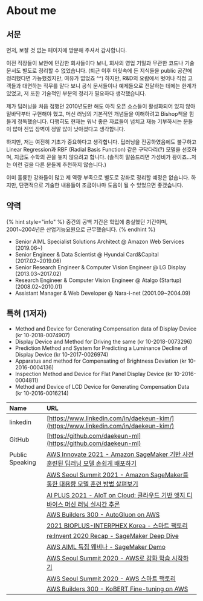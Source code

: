 # About me

## 서문

먼저, 보잘 것 없는 페이지에 방문해 주셔서 감사합니다.

이전 직장들이 보안에 민감한 회사들이다 보니, 회사의 영업 기밀과 무관한 코드나 기술 문서도 별도로 정리할 수 없었습니다. \(퇴근 이후 머릿속에 든 지식들을 public 공간에 정리했다면 가능했겠지만, 여유가 없었죠 ^^\) 하지만, R&D의 요람에서 벗어나 직접 고객들과 대면하는 직무를 맡다 보니 공식 문서들이나 예제들으로 전달하는 데에는 한계가 있었고, 저 또한 기술적인 부분의 정리가 필요하다 생각했습니다.

제가 딥러닝을 처음 접했던 2010년도만 해도 아직 오픈 소스들이 활성화되어 있지 않아 밑바닥부터 구현해야 했고, 머신 러닝의 기본적인 개념들을 이해하려고 Bishop책을 힘들게 정독했습니다. 다행히도 현재는 워낙 좋은 자료들이 넘치고 재능 기부하시는 분들이 많아 진입 장벽이 정말 많이 낮아졌다고 생각합니다.

하지만, 저는 여전히 기초가 중요하다고 생각합니다. 딥러닝을 전공하였음에도 불구하고 Linear Regression과 RBF \(Radial Basis Function\) 같은 구닥다리\(?\) 모델을 선호하며, 지금도 수학의 끈을 놓지 않으려고 합니다. \(솔직히 말씀드리면 가성비가 꽝이죠...저는 이런 길을 다른 분들께 추천하지 않습니다.\)

이미 훌륭한 강좌들이 많고 제 역량 부족으로 별도로 강좌로 정리할 예정은 없습니다. 하지만, 단편적으로 기술한 내용들이 조금이나마 도움이 될 수 있었으면 좋겠습니다.

## 약력

{% hint style="info" %}
중간의 공백 기간은 학업에 충실했던 기간이며, 2001~2004년은 산업기능요원으로 근무했습니다.
{% endhint %}

* Senior AIML Specialist Solutions Architect @ Amazon Web Services \(2019.06~\)
* Senior Engineer & Data Scientist @ Hyundai Card&Capital \(2017.02~2019.06\)
* Senior Research Engineer & Computer Vision Engineer @ LG Display \(2013.03~2017.02\)
* Research Engineer & Computer Vision Engineer @ Atalgo \(Startup\) \(2008.02~2010.01\)
* Assistant Manager & Web Developer @ Nara-i-net \(2001.09~2004.09\)

## 특허 \(1저자\)

* Method and Device for Generating Compensation data of Display Device \(kr 10-2018-0074907\)
* Display Device and Method for Driving the same \(kr 10-2018-0073296\)
* Prediction Method and System for Predicting a Luminance Decline of Display Device \(kr 10-2017-0026974\)
* Apparatus and method for Compensating of Brightness Deviation \(kr 10-2016-0004136\)
* Inspection Method and Device for Flat Panel Display Device \(kr 10-2016-0004811\)
* Method and Device of LCD Device for Generating Compensation Data \(kr 10-2016-0016214\)

| Name | URL |
| :--- | :--- |
| linkedin | [https://www.linkedin.com/in/daekeun-kim/](https://www.linkedin.com/in/daekeun-kim/) |
| GitHub | [https://github.com/daekeun-ml](https://github.com/daekeun-ml) |
| Public Speaking | [AWS Innovate 2021 - Amazon SageMaker 기반 사전 훈련된 딥러닝 모델 손쉽게 배포하기](https://www.youtube.com/watch?v=ZdOcrLKow3I) |
|  | [AWS Seoul Summit 2021 - Amazon SageMaker를 통한 대용량 모델 훈련 방법 살펴보기](https://www.youtube.com/watch?v=csr84BKbFeg) |
|  | [AI PLUS 2021 - AIoT on Cloud: 클라우드 기반 엣지 디바이스 머신 러닝 실시간 추론](https://www.youtube.com/watch?v=W7le2sZRb90) |
|  | [AWS Builders 300 - AutoGluon on AWS](https://github.com/aws-samples/autogluon-on-aws) |
|  | [2021 BIOPLUS-INTERPHEX Korea - 스마트 팩토리](https://www.youtube.com/watch?v=iZGa5TRATGQ) |
|  | [re:Invent 2020 Recap - SageMaker Deep Dive](https://bit.ly/reinvent2020-recap-deepdive-sagemaker) |
|  | [AWS AIML 특집 웨비나 - SageMaker Demo](https://www.youtube.com/watch?v=miIVGlq6OUk) |
|  | [AWS Seoul Summit 2020 - AWS로 강화 학습 시작하기](https://www.youtube.com/watch?v=eIz_rC7hEyE) |
|  | [AWS Seoul Summit 2020 - AWS 스마트 팩토리](https://www.youtube.com/watch?v=R0sMMphzOhw) |
|  | [AWS Builders 300 - KoBERT Fine-tuning on AWS](https://attendee.gotowebinar.com/recording/6067766376359184398) |